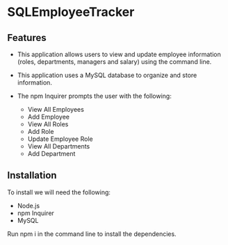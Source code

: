 # SQLEmployeeTracker

## Features

- This application allows users to view and update employee information (roles, departments, managers and salary) using the command line.

- This application uses a MySQL database to organize and store information.

- The npm Inquirer prompts the user with the following:
  - View All Employees
  - Add Employee
  - View All Roles
  - Add Role
  - Update Employee Role
  - View All Departments
  - Add Department

## Installation

To install we will need the following:

- Node.js
- npm Inquirer
- MySQL

Run npm i in the command line to install the dependencies.
